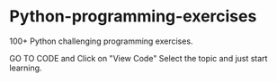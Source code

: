 # Python-programming-exercises

100+ Python challenging programming exercises.


GO TO CODE and
Click on "View Code" 
Select the topic and just start learning. 
